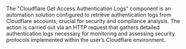 The "Cloudflare Get Access Authentication Logs" component is an automation solution configured to retrieve authentication logs from Cloudflare accounts, crucial for security and compliance analysis. The action is carried out via an HTTP request that gathers detailed authentication logs necessary for monitoring and assessing security protocols implemented within the user’s Cloudflare environment.
